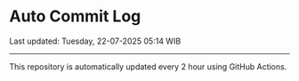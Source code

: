 # Auto Commit Log

Last updated: Tuesday, 22-07-2025 05:14 WIB

---

This repository is automatically updated every 2 hour using GitHub Actions.

